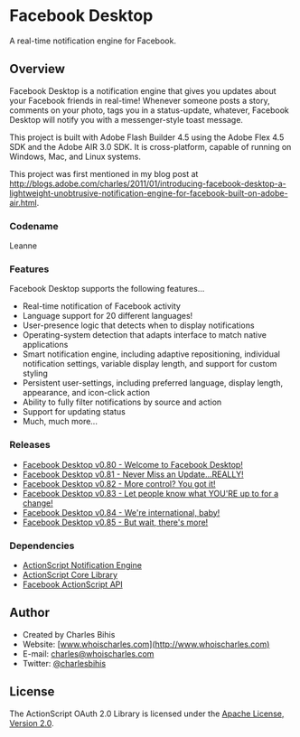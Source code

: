 # Facebook Desktop

A real-time notification engine for Facebook.

## Overview

Facebook Desktop is a notification engine that gives you updates about your Facebook friends in real-time!  Whenever someone posts a story, comments on your photo, tags you in a status-update, whatever, Facebook Desktop will notify you with a messenger-style toast message.

This project is built with Adobe Flash Builder 4.5 using the Adobe Flex 4.5 SDK and the Adobe AIR 3.0 SDK.  It is cross-platform, capable of running on Windows, Mac, and Linux systems.

This project was first mentioned in my blog post at http://blogs.adobe.com/charles/2011/01/introducing-facebook-desktop-a-lightweight-unobtrusive-notification-engine-for-facebook-built-on-adobe-air.html.

### Codename

Leanne

### Features

Facebook Desktop supports the following features...

* Real-time notification of Facebook activity
* Language support for 20 different languages!
* User-presence logic that detects when to display notifications
* Operating-system detection that adapts interface to match native applications
* Smart notification engine, including adaptive repositioning, individual notification settings, variable display length, and support for custom styling
* Persistent user-settings, including preferred language, display length, appearance, and icon-click action
* Ability to fully filter notifications by source and action
* Support for updating status
* Much, much more...

### Releases

* [Facebook Desktop v0.80 - Welcome to Facebook Desktop!](https://www.facebook.com/notes/desktop/facebook-desktop-v080-welcome-to-facebook-desktop/351993388163620)
* [Facebook Desktop v0.81 - Never Miss an Update...REALLY!](https://www.facebook.com/notes/desktop/facebook-desktop-v081-never-miss-an-updatereally/351995958163363)
* [Facebook Desktop v0.82 - More control? You got it!](https://www.facebook.com/notes/desktop/facebook-desktop-v082-more-control-you-got-it/352003041495988)
* [Facebook Desktop v0.83 - Let people know what YOU'RE up to for a change!](https://www.facebook.com/notes/desktop/facebook-desktop-v083-let-people-know-what-youre-up-to-for-a-change/352004718162487)
* [Facebook Desktop v0.84 - We're international, baby!](https://www.facebook.com/notes/desktop/facebook-desktop-v084-were-international-baby/352007178162241)
* [Facebook Desktop v0.85 - But wait, there's more!](https://www.facebook.com/notes/desktop/facebook-desktop-v085-but-wait-theres-more/369152879781004)

### Dependencies

* [ActionScript Notification Engine](http://charlesbihis.github.com/actionscript-notification-engine/)
* [ActionScript Core Library](https://github.com/mikechambers/as3corelib)
* [Facebook ActionScript API](http://code.google.com/p/facebook-actionscript-api/)

## Author

* Created by Charles Bihis
* Website: [www.whoischarles.com](http://www.whoischarles.com)
* E-mail: [charles@whoischarles.com](mailto:charles@whoischarles.com)
* Twitter: [@charlesbihis](http://www.twitter.com/charlesbihis)

## License

The ActionScript OAuth 2.0 Library is licensed under the [Apache License, Version 2.0](http://www.apache.org/licenses/LICENSE-2.0).